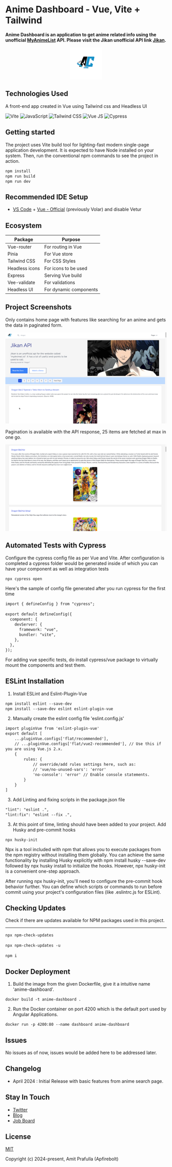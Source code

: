 # Anime Dashboard - Vue, Vite + Tailwind

**Anime Dashboard is an application to get anime related info using the unofficial [MyAnimeList](https://myanimelist.net/) API. Please visit the Jikan unofficial API link [Jikan](https://jikan.moe/).**

<p align="center"><a href="https://vuejs.org" target="_blank" rel="noopener noreferrer"><img width="100" src="https://raw.githubusercontent.com/Apfirebolt/anime-dashboard-vue/main/src/assets/logo.png" alt="Vue logo"></a></p>

## Technologies Used

A front-end app created in Vue using Tailwind css and Headless UI

![Vite](https://img.shields.io/badge/-Vite-%23F766?style=for-the-badge&logo=vite&logoColor=white)
![JavaScript](https://img.shields.io/badge/javascript-F7DF1E?style=for-the-badge&logo=javascript&logoColor=black)
![Tailwind CSS](https://img.shields.io/badge/-Tailwind%20CSS-%2338B2AC?style=for-the-badge&logo=tailwind-css&logoColor=white)
![Vue JS](https://img.shields.io/badge/Vue.js-35495E?style=for-the-badge&logo=vuedotjs&logoColor=4FC08D)
![Cypress](https://img.shields.io/badge/-Cypress-%23green?style=for-the-badge&logo=cypress&logoColor=white)


## Getting started

The project uses Vite build tool for lighting-fast modern single-page application development. It is expected to have Node installed on your system. Then, run the conventional npm commands to see the project in action.

```
npm install
npm run build
npm run dev
```

## Recommended IDE Setup

- [VS Code](https://code.visualstudio.com/) + [Vue - Official](https://marketplace.visualstudio.com/items?itemName=Vue.volar) (previously Volar) and disable Vetur

## Ecosystem

| Package        | Purpose                |
| -------------- | ---------------------- |
| Vue-router     | For routing in Vue     |
| Pinia          | For Vue store          |
| Tailwind CSS   | For CSS Styles         |
| Headless icons | For icons to be used   |
| Express        | Serving Vue build      |
| Vee-validate   | For validations        |
| Headless UI    | For dynamic components |

## Project Screenshots

Only contains home page with features like searching for an anime and gets the data in paginated form.

![Screenshot](./screenshots/1.png)

Pagination is available with the API response, 25 items are fetched at max in one go.

![Screenshot](./screenshots/2.png)

## Automated Tests with Cypress

Configure the cypress config file as per Vue and Vite. After configuration is completed a cypress folder would be generated inside of which you can have your component as well as integration tests

```
npx cypress open
```

Here's the sample of config file generated after you run cypress for the first time

```
import { defineConfig } from "cypress";

export default defineConfig({
  component: {
    devServer: {
      framework: "vue",
      bundler: "vite",
    },
  },
});
```

For adding vue specific tests, do install cypress/vue package to virtually mount the components and test them.

## ESLint Installation

1. Install ESLint and Eslint-Plugin-Vue

```
npm install eslint --save-dev
npm install --save-dev eslint eslint-plugin-vue
```

2. Manually create the eslint config file 'eslint.config.js'

```
import pluginVue from 'eslint-plugin-vue'
export default [
    ...pluginVue.configs['flat/recommended'],
    // ...pluginVue.configs['flat/vue2-recommended'], // Use this if you are using Vue.js 2.x.
    {
        rules: {
            // override/add rules settings here, such as:
            // 'vue/no-unused-vars': 'error'
            'no-console': 'error' // Enable console statements.
        }
    }
]
```
3. Add Linting and fixing scripts in the package.json file 

```
"lint": "eslint .",
"lint:fix": "eslint --fix .",
```

3. At this point of time, linting should have been added to your project. Add Husky and pre-commit hooks

```
npx husky-init 
```

Npx is a tool included with npm that allows you to execute packages from the npm registry without installing them globally.
You can achieve the same functionality by installing Husky explicitly with npm install husky --save-dev followed by npx husky install to initialize the hooks. However, npx husky-init is a convenient one-step approach.

After running npx husky-init, you'll need to configure the pre-commit hook behavior further. You can define which scripts or commands to run before commit using your project's configuration files (like .eslintrc.js for ESLint).

## Checking Updates

Check if there are updates available for NPM packages used in this project.

---

```
npx npm-check-updates

npx npm-check-updates -u

npm i
```

## Docker Deployment

1. Build the image from the given Dockerfile, give it a intuitive name 'anime-dashboard'.

```
docker build -t anime-dashboard . 
```

2. Run the Docker container on port 4200 which is the default port used by Angular Applications.

```
docker run -p 4200:80 --name dashboard anime-dashboard
```

## Issues

No issues as of now, issues would be added here to be addressed later.

## Changelog

- April 2024 : Initial Release with basic features from anime search page.

## Stay In Touch

- [Twitter](https://twitter.com/vuejs)
- [Blog](https://medium.com/the-vue-point)
- [Job Board](https://vuejobs.com/?ref=vuejs)

## License

[MIT](https://opensource.org/licenses/MIT)

Copyright (c) 2024-present, Amit Prafulla (Apfirebolt)